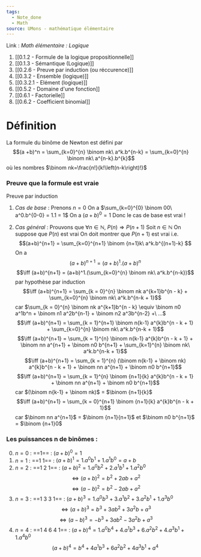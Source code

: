 ```yaml
---
tags:
  - Note_done
  - Math
source: UMons - mathématique élémentaire
---
```


Link :
_Math élémentaire : Logique_
1. [[0.1.2 - Formule de la logique propositionnelle]]
2. [[0.1.3 - Sémantique (Logique)]]
3. [[0.2.6 - Preuve par induction (ou réccurence)]]
4. [[0.3.2 - Ensemble (logique)]]
5. [[0.3.2.1 - Elément (logique)]]
6. [[0.5.2 - Domaine d'une fonction]]
7. [[0.6.1 - Factorielle]]
8. [[0.6.2 - Coefficient binomial]]

# Définition
La formule du binôme de Newton est défini par $$(a +b)^n = \sum_{k=0}^{n} \binom nk\ a^k.b^{n-k} = \sum_{k=0}^{n} \binom nk\ a^{n-k}.b^{k}$$ où les nombres $\binom nk=\frac{n!}{k!\left(n-k\right)!}$

### Preuve que la formule est vraie
Preuve par induction
1. _Cas de base_ : Prenons $n = 0$ 
On a $\sum_{k=0}^{0} \binom 00\ a^0.b^{0-0} = 1.1 = 1$
On a $(a +b)^0 = 1$ 
Donc le cas de base est vrai !

2. _Cas général_ : Prouvons que $\forall n \in \mathbb{N},\ P(n) \Rightarrow P(n+1)$ 
Soit $n \in \mathbb{N}$ 
On suppose que $P(n)$ est vrai
On doit montrer que $P(n+1)$ est vrai i.e. $$(a+b)^{n+1} = \sum_{k=0}^{n+1} \binom {n+1}k\ a^k.b^{(n+1)-k} $$
On a $$(a+b)^{n+1} = (a+b)^1.(a+b)^n$$$$\iff (a+b)^{n+1} = (a+b)^1.(\sum_{k=0}^{n} \binom nk\ a^k.b^{n-k})$$ par hypothèse par induction
$$\iff (a+b)^{n+1} = \sum_{k = 0}^{n} \binom nk a^{k+1}b^{n - k} + \sum_{k=0}^{n} \binom nk\ a^k.b^{n-k + 1}$$ car $\sum_{k = 0}^{n} \binom nk a^{k+1}b^{n - k} \equiv \binom n0 a^1b^n + \binom n1 a^2b^{n-1} + \binom n2 a^3b^{n-2} +\ ...$  $$\iff (a+b)^{n+1} = \sum_{k = 1}^{n+1} \binom n{k-1} a^{k}b^{n - k + 1} + \sum_{k=0}^{n} \binom nk\ a^k.b^{n-k + 1}$$$$\iff (a+b)^{n+1} = \sum_{k = 1}^{n} \binom n{k-1} a^{k}b^{n - k + 1} + \binom nn a^{n+1} + \binom n0 b^{n+1} + \sum_{k=1}^{n} \binom nk\ a^k.b^{n-k + 1}$$$$\iff (a+b)^{n+1} = \sum_{k = 1}^{n} (\binom n{k-1} + \binom nk) a^{k}b^{n - k + 1} + \binom nn a^{n+1} + \binom n0 b^{n+1}$$$$\iff (a+b)^{n+1} = \sum_{k = 1}^{n} \binom {n+1}{k}  a^{k}b^{n - k + 1} + \binom nn a^{n+1} + \binom n0 b^{n+1}$$ car $(\binom n{k-1} + \binom nk)$ = $\binom {n+1}{k}$
$$\iff (a+b)^{n+1} = \sum_{k = 0}^{n+1} \binom {n+1}{k}  a^{k}b^{n - k + 1}$$ car $\binom nn a^{n+1}$ = $\binom {n+1}{n+1}$ et $\binom n0 b^{n+1}$ = $\binom {n+1}0$ 

### Les puissances n de binômes :
0. $n = 0$ : ==1== : $(a+b)^0 = 1$
1. $n = 1$ : ==1 1== : $(a +b)^1 = 1.a^0b^1 + 1.a^1b^0 = a+ b$
2. $n = 2$ : ==1 2 1== : $(a+b)^2 = 1.a^0b^2 + 2.a^1b^1 + 1.a^2b^0$$$\iff (a+b)^2 = b^2 + 2ab + a^2$$$$\iff (a-b)^2 = b^2 - 2ab + a^2$$
3. $n = 3$ : ==1 3 3 1== : $(a + b)^3 = 1.a^0b^3 + 3.a^1b^2 + 3.a^2b^1 + 1.a^3b^0$$$\iff (a + b)^3 = b^3 + 3ab^2+3a^2b +a^3$$$$\iff (a - b)^3 = -b^3 + 3ab^2-3a^2b +a^3$$
4. $n = 4$ : ==1 4 6 4 1== : $(a + b)^4 = 1.a^0b^4 + 4.a^1b^3 + 6.a^2b^2 + 4.a^3b^1 + 1.a^4b^0$$$(a + b)^4 = b^4 + 4a^1b^3 + 6a^2b^2 + 4a^3b^1 + a^4$$


